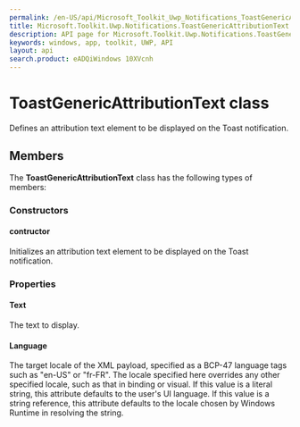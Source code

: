 ```yaml
---
permalink: /en-US/api/Microsoft_Toolkit_Uwp_Notifications_ToastGenericAttributionText.htm
title: Microsoft.Toolkit.Uwp.Notifications.ToastGenericAttributionText API 
description: API page for Microsoft.Toolkit.Uwp.Notifications.ToastGenericAttributionText
keywords: windows, app, toolkit, UWP, API
layout: api
search.product: eADQiWindows 10XVcnh
---
```



# ToastGenericAttributionText class

Defines an attribution text element to be displayed on the Toast notification.

## Members

The **ToastGenericAttributionText** class has the following types of members:

### Constructors

#### contructor

Initializes an attribution text element to be displayed on the Toast notification.



### Properties

#### Text

The text to display.



#### Language

The target locale of the XML payload, specified as a BCP-47 language tags such as "en-US" or "fr-FR". The locale specified here overrides any other specified locale, such as that in binding or visual. If this value is a literal string, this attribute defaults to the user's UI language. If this value is a string reference, this attribute defaults to the locale chosen by Windows Runtime in resolving the string.


